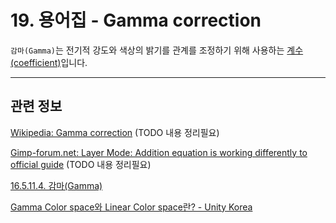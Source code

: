 # 19. 용어집 - Gamma correction

`감마(Gamma)`는 전기적 강도와 색상의 밝기를 관계를 조정하기 위해 사용하는 [계수(coefficient)](https://namu.wiki/w/%EA%B3%84%EC%88%98)입니다.

***

## 관련 정보
[Wikipedia: Gamma correction](https://en.wikipedia.org/wiki/Gamma_correction)
(TODO 내용 정리필요)

[Gimp-forum.net: Layer Mode: Addition equation is working differently to official guide](https://www.gimp-forum.net/Thread-Layer-Mode-Addition-equation-is-working-differently-to-official-guide)
(TODO 내용 정리필요)

[16.5.11.4. 감마(Gamma)](./16-05-11-04-gamma.md)

[Gamma Color space와 Linear Color space란? - Unity Korea](https://www.youtube.com/watch?v=Xwlm5V-bnBc)